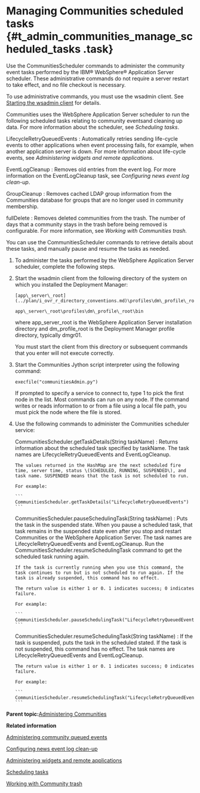 # Managing Communities scheduled tasks {#t_admin_communities_manage_scheduled_tasks .task}

Use the CommunitiesScheduler commands to administer the community event tasks performed by the IBM® WebSphere® Application Server scheduler. These administrative commands do not require a server restart to take effect, and no file checkout is necessary.

To use administrative commands, you must use the wsadmin client. See [Starting the wsadmin client](t_admin_wsadmin_starting.md) for details.

Communities uses the WebSphere Application Server scheduler to run the following scheduled tasks relating to community eventsand cleaning up data. For more information about the scheduler, see *Scheduling tasks*.

LifecycleRetryQueuedEvents
:   Automatically retries sending life-cycle events to other applications when event processing fails, for example, when another application server is down. For more information about life-cycle events, see *Administering widgets and remote applications*.

EventLogCleanup
:   Removes old entries from the event log. For more information on the EventLogCleanup task, see *Configuring news event log clean-up*.

GroupCleanup
:   Removes cached LDAP group information from the Communities database for groups that are no longer used in community membership.

fullDelete
:   Removes deleted communities from the trash. The number of days that a community stays in the trash before being removed is configurable. For more information, see *Working with Communities trash.*

You can use the CommunitiesScheduler commands to retrieve details about these tasks, and manually pause and resume the tasks as needed.

1.  To administer the tasks performed by the WebSphere Application Server scheduler, complete the following steps.
2.  Start the wsadmin client from the following directory of the system on which you installed the Deployment Manager:

    ```
    [app\_server\_root](../plan/i_ovr_r_directory_conventions.md)\profiles\dm\_profile\_root\bin
    ```

    ```
    app\_server\_root\profiles\dm\_profile\_root\bin
    ```

    where app\_server\_root is the WebSphere Application Server installation directory and dm\_profile\_root is the Deployment Manager profile directory, typically dmgr01.

    You must start the client from this directory or subsequent commands that you enter will not execute correctly.

3.  Start the Communities Jython script interpreter using the following command:

    ```
    execfile("communitiesAdmin.py")
    ```

    If prompted to specify a service to connect to, type 1 to pick the first node in the list. Most commands can run on any node. If the command writes or reads information to or from a file using a local file path, you must pick the node where the file is stored.

4.  Use the following commands to administer the Communities scheduler service:

    CommunitiesScheduler.getTaskDetails\(String taskName\)
    :   Returns information about the scheduled task specified by taskName. The task names are LifecycleRetryQueuedEvents and EventLogCleanup.

        The values returned in the HashMap are the next scheduled fire time, server time, status \(SCHEDULED, RUNNING, SUSPENDED\), and task name. SUSPENDED means that the task is not scheduled to run.

        For example:

        ```
        CommunitiesScheduler.getTaskDetails("LifecycleRetryQueuedEvents")
        ```

    CommunitiesScheduler.pauseSchedulingTask\(String taskName\)
    :   Puts the task in the suspended state. When you pause a scheduled task, that task remains in the suspended state even after you stop and restart Communities or the WebSphere Application Server. The task names are LifecycleRetryQueuedEvents and EventLogCleanup. Run the CommunitiesScheduler.resumeSchedulingTask command to get the scheduled task running again.

        If the task is currently running when you use this command, the task continues to run but is not scheduled to run again. If the task is already suspended, this command has no effect.

        The return value is either 1 or 0. 1 indicates success; 0 indicates failure.

        For example:

        ```
        CommunitiesScheduler.pauseSchedulingTask("LifecycleRetryQueuedEvents")
        ```

    CommunitiesScheduler.resumeSchedulingTask\(String taskName\)
    :   If the task is suspended, puts the task in the scheduled stated. If the task is not suspended, this command has no effect. The task names are LifecycleRetryQueuedEvents and EventLogCleanup.

        The return value is either 1 or 0. 1 indicates success; 0 indicates failure.

        For example:

        ```
        CommunitiesScheduler.resumeSchedulingTask("LifecycleRetryQueuedEvents")
        ```


**Parent topic:**[Administering Communities](../admin/c_admin_communities_intro.md)

**Related information**  


[Administering community queued events](../admin/t_admin_communities_event_admin.md)

[Configuring news event log clean-up](../admin/t_admin_communities_config_event_log_cleanup.md)

[Administering widgets and remote applications](../admin/c_admin_communities_administering_widgets.md)

[Scheduling tasks](../admin/c_admin_common_was_scheduler.md)

[Working with Community trash](../admin/c_admin_communities_trash.md)

